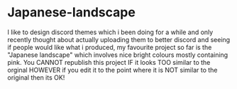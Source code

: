 # Japanese-landscape
I like to design discord themes which i been doing for a while and only recently thought about actually uploading them to better discord and seeing if people would like what i produced, my favourite project so far is the "Japanese landscape" which involves nice bright colours mostly containing pink.
You CANNOT republish this project IF it looks TOO similar to the orginal HOWEVER if you edit it to the point where it is NOT similar to the original then its OK!
